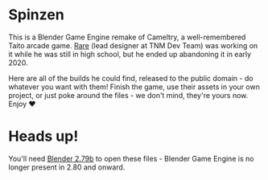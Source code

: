# Spinzen
This is a Blender Game Engine remake of Cameltry, a well-remembered Taito arcade game. [Rare](https://github.com/heyitzrare) (lead designer at TNM Dev Team) was working on it while he was still in high school, but he ended up abandoning it in early 2020.

Here are all of the builds he could find, released to the public domain - do whatever you want with them! Finish the game, use their assets in your own project, or just poke around the files - we don't mind, they're yours now. Enjoy ❤

# Heads up!
You'll need [Blender 2.79b](https://www.blender.org/download/previous-versions/) to open these files - Blender Game Engine is no longer present in 2.80 and onward.
